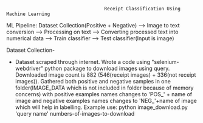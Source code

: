                                         Receipt Classification Using Machine Learning
ML Pipeline:
Dataset Collection(Positive + Negative) --> Image to text conversion --> Processing on text --> Converting processed text into numerical data --> Train classifier --> Test classifier(Input is image)

Dataset Collection-

* Dataset scraped through internet. Wrote a code using "selenium-webdriver" python package to download images using query. Downloaded image count is 882 (546(receipt images) + 336(not receipt images)). Gathered both positive and negative samples in one folder(IMAGE_DATA which is not included in folder because of memory concerns) with positive examples names changes to 'POS_' + name of image and negative examples names changes to 'NEG_'+name of image which will help in labelling.
    Example use: python image_download.py 'query name' numbers-of-images-to-download

